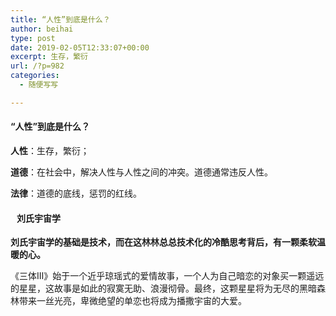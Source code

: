 ```yaml
---
title: “人性”到底是什么？
author: beihai
type: post
date: 2019-02-05T12:33:07+00:00
excerpt: 生存，繁衍
url: /?p=982
categories:
  - 随便写写

---
```

#### <span>“人性”到底是什么？</span>

**人性**：生存，繁衍；
  
**道德**：在社会中，解决人性与人性之间的冲突。道德通常违反人性。
  
**法律**：道德的底线，惩罚的红线。

####    刘氏宇宙学

**刘氏宇宙学的基础是技术，而在这林林总总技术化的冷酷思考背后，有一颗柔软温暖的心。**
  
《三体Ⅲ》始于一个近乎琼瑶式的爱情故事，一个人为自己暗恋的对象买一颗遥远的星星，这故事是如此的寂寞无助、浪漫彻骨。最终，这颗星星将为无尽的黑暗森林带来一丝光亮，卑微绝望的单恋也将成为播撒宇宙的大爱。